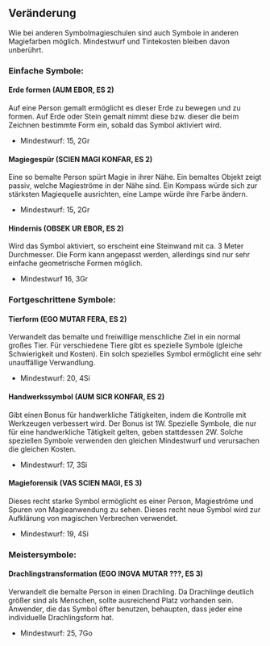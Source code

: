 ## Veränderung
Wie bei anderen Symbolmagieschulen sind auch Symbole in anderen Magiefarben möglich. Mindestwurf und Tintekosten bleiben davon unberührt.


### Einfache Symbole:

#### Erde formen (AUM EBOR, ES 2)
Auf eine Person gemalt ermöglicht es dieser Erde zu bewegen und zu formen. Auf Erde oder Stein gemalt nimmt diese bzw. dieser die beim Zeichnen bestimmte Form ein, sobald das Symbol aktiviert wird.
* Mindestwurf: 15, 2Gr

#### Magiegespür (SCIEN MAGI KONFAR, ES 2)
Eine so bemalte Person spürt Magie in ihrer Nähe. Ein bemaltes Objekt zeigt passiv, welche Magieströme in der Nähe sind. Ein Kompass würde sich zur stärksten Magiequelle ausrichten, eine Lampe würde ihre Farbe ändern.
* Mindestwurf: 15, 2Gr

#### Hindernis (OBSEK UR EBOR, ES 2)
Wird das Symbol aktiviert, so erscheint eine Steinwand mit ca. 3 Meter Durchmesser. Die Form kann angepasst werden, allerdings sind nur sehr einfache geometrische Formen möglich.
* Mindestwurf 16, 3Gr

### Fortgeschrittene Symbole:

#### Tierform (EGO MUTAR FERA, ES 2)
Verwandelt das bemalte und freiwillige menschliche Ziel in ein normal großes Tier. Für verschiedene Tiere gibt es spezielle Symbole (gleiche Schwierigkeit und Kosten). Ein solch spezielles Symbol ermöglicht eine sehr unauffällige Verwandlung.
* Mindestwurf: 20, 4Si

#### Handwerkssymbol (AUM SICR KONFAR, ES 2)
Gibt einen Bonus für handwerkliche Tätigkeiten, indem die Kontrolle mit Werkzeugen verbessert wird. Der Bonus ist 1W. Spezielle Symbole, die nur für eine handwerkliche Tätigkeit gelten, geben stattdessen 2W. Solche speziellen Symbole verwenden den gleichen Mindestwurf und verursachen die gleichen Kosten.
* Mindestwurf: 17, 3Si
#### Magieforensik (VAS SCIEN MAGI, ES 3)
Dieses recht starke Symbol ermöglicht es einer Person, Magieströme und Spuren von Magieanwendung zu sehen. Dieses recht neue Symbol wird zur Aufklärung von magischen Verbrechen verwendet.
* Mindestwurf: 19, 4Si

### Meistersymbole:

#### Drachlingstransformation (EGO INGVA MUTAR ???, ES 3)
Verwandelt die bemalte Person in einen Drachling. Da Drachlinge deutlich größer sind als Menschen, sollte ausreichend Platz vorhanden sein. Anwender, die das Symbol öfter benutzen, behaupten, dass jeder eine individuelle Drachlingsform hat.
* Mindestwurf: 25, 7Go
